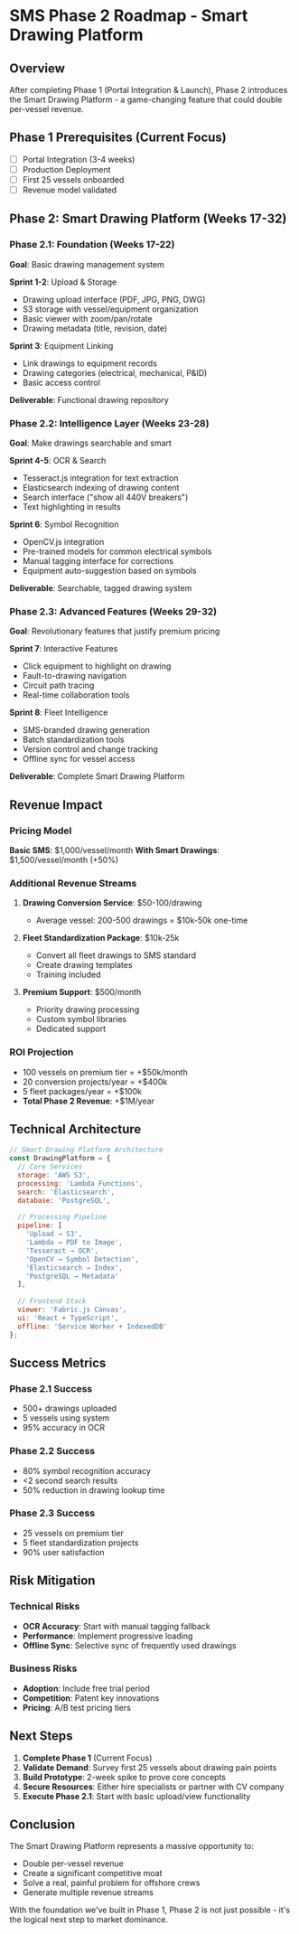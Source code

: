 # SMS Phase 2 Roadmap - Smart Drawing Platform

## Overview
After completing Phase 1 (Portal Integration & Launch), Phase 2 introduces the Smart Drawing Platform - a game-changing feature that could double per-vessel revenue.

## Phase 1 Prerequisites (Current Focus)
- [ ] Portal Integration (3-4 weeks)
- [ ] Production Deployment
- [ ] First 25 vessels onboarded
- [ ] Revenue model validated

## Phase 2: Smart Drawing Platform (Weeks 17-32)

### Phase 2.1: Foundation (Weeks 17-22)
**Goal**: Basic drawing management system

**Sprint 1-2**: Upload & Storage
- Drawing upload interface (PDF, JPG, PNG, DWG)
- S3 storage with vessel/equipment organization
- Basic viewer with zoom/pan/rotate
- Drawing metadata (title, revision, date)

**Sprint 3**: Equipment Linking
- Link drawings to equipment records
- Drawing categories (electrical, mechanical, P&ID)
- Basic access control

**Deliverable**: Functional drawing repository

### Phase 2.2: Intelligence Layer (Weeks 23-28)
**Goal**: Make drawings searchable and smart

**Sprint 4-5**: OCR & Search
- Tesseract.js integration for text extraction
- Elasticsearch indexing of drawing content
- Search interface ("show all 440V breakers")
- Text highlighting in results

**Sprint 6**: Symbol Recognition
- OpenCV.js integration
- Pre-trained models for common electrical symbols
- Manual tagging interface for corrections
- Equipment auto-suggestion based on symbols

**Deliverable**: Searchable, tagged drawing system

### Phase 2.3: Advanced Features (Weeks 29-32)
**Goal**: Revolutionary features that justify premium pricing

**Sprint 7**: Interactive Features
- Click equipment to highlight on drawing
- Fault-to-drawing navigation
- Circuit path tracing
- Real-time collaboration tools

**Sprint 8**: Fleet Intelligence
- SMS-branded drawing generation
- Batch standardization tools
- Version control and change tracking
- Offline sync for vessel access

**Deliverable**: Complete Smart Drawing Platform

## Revenue Impact

### Pricing Model
**Basic SMS**: $1,000/vessel/month
**With Smart Drawings**: $1,500/vessel/month (+50%)

### Additional Revenue Streams
1. **Drawing Conversion Service**: $50-100/drawing
   - Average vessel: 200-500 drawings = $10k-50k one-time

2. **Fleet Standardization Package**: $10k-25k
   - Convert all fleet drawings to SMS standard
   - Create drawing templates
   - Training included

3. **Premium Support**: $500/month
   - Priority drawing processing
   - Custom symbol libraries
   - Dedicated support

### ROI Projection
- 100 vessels on premium tier = +$50k/month
- 20 conversion projects/year = +$400k
- 5 fleet packages/year = +$100k
- **Total Phase 2 Revenue**: +$1M/year

## Technical Architecture

```javascript
// Smart Drawing Platform Architecture
const DrawingPlatform = {
  // Core Services
  storage: 'AWS S3',
  processing: 'Lambda Functions',
  search: 'Elasticsearch',
  database: 'PostgreSQL',
  
  // Processing Pipeline
  pipeline: [
    'Upload → S3',
    'Lambda → PDF to Image',
    'Tesseract → OCR',
    'OpenCV → Symbol Detection',
    'Elasticsearch → Index',
    'PostgreSQL → Metadata'
  ],
  
  // Frontend Stack
  viewer: 'Fabric.js Canvas',
  ui: 'React + TypeScript',
  offline: 'Service Worker + IndexedDB'
};
```

## Success Metrics

### Phase 2.1 Success
- 500+ drawings uploaded
- 5 vessels using system
- 95% accuracy in OCR

### Phase 2.2 Success  
- 80% symbol recognition accuracy
- <2 second search results
- 50% reduction in drawing lookup time

### Phase 2.3 Success
- 25 vessels on premium tier
- 5 fleet standardization projects
- 90% user satisfaction

## Risk Mitigation

### Technical Risks
- **OCR Accuracy**: Start with manual tagging fallback
- **Performance**: Implement progressive loading
- **Offline Sync**: Selective sync of frequently used drawings

### Business Risks
- **Adoption**: Include free trial period
- **Competition**: Patent key innovations
- **Pricing**: A/B test pricing tiers

## Next Steps

1. **Complete Phase 1** (Current Focus)
2. **Validate Demand**: Survey first 25 vessels about drawing pain points
3. **Build Prototype**: 2-week spike to prove core concepts
4. **Secure Resources**: Either hire specialists or partner with CV company
5. **Execute Phase 2.1**: Start with basic upload/view functionality

## Conclusion

The Smart Drawing Platform represents a massive opportunity to:
- Double per-vessel revenue
- Create a significant competitive moat
- Solve a real, painful problem for offshore crews
- Generate multiple revenue streams

With the foundation we've built in Phase 1, Phase 2 is not just possible - it's the logical next step to market dominance.